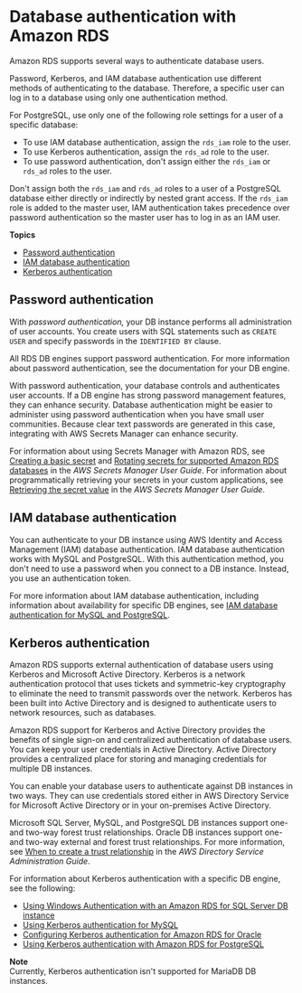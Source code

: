 # Database authentication with Amazon RDS<a name="database-authentication"></a>

Amazon RDS supports several ways to authenticate database users\.

Password, Kerberos, and IAM database authentication use different methods of authenticating to the database\. Therefore, a specific user can log in to a database using only one authentication method\. 

For PostgreSQL, use only one of the following role settings for a user of a specific database: 
+ To use IAM database authentication, assign the `rds_iam` role to the user\.
+ To use Kerberos authentication, assign the `rds_ad` role to the user\. 
+ To use password authentication, don't assign either the `rds_iam` or `rds_ad` roles to the user\. 

Don't assign both the `rds_iam` and `rds_ad` roles to a user of a PostgreSQL database either directly or indirectly by nested grant access\. If the `rds_iam` role is added to the master user, IAM authentication takes precedence over password authentication so the master user has to log in as an IAM user\.

**Topics**
+ [Password authentication](#password-authentication)
+ [IAM database authentication](#iam-database-authentication)
+ [Kerberos authentication](#kerberos-authentication)

## Password authentication<a name="password-authentication"></a>

With *password authentication,* your DB instance performs all administration of user accounts\. You create users with SQL statements such as `CREATE USER` and specify passwords in the `IDENTIFIED BY` clause\.

All RDS DB engines support password authentication\. For more information about password authentication, see the documentation for your DB engine\.

With password authentication, your database controls and authenticates user accounts\. If a DB engine has strong password management features, they can enhance security\. Database authentication might be easier to administer using password authentication when you have small user communities\. Because clear text passwords are generated in this case, integrating with AWS Secrets Manager can enhance security\.

For information about using Secrets Manager with Amazon RDS, see [Creating a basic secret](https://docs.aws.amazon.com/secretsmanager/latest/userguide/manage_create-basic-secret.html) and [Rotating secrets for supported Amazon RDS databases](https://docs.aws.amazon.com/secretsmanager/latest/userguide/rotating-secrets-rds.html) in the *AWS Secrets Manager User Guide*\. For information about programmatically retrieving your secrets in your custom applications, see [Retrieving the secret value](https://docs.aws.amazon.com/secretsmanager/latest/userguide/manage_retrieve-secret.html) in the *AWS Secrets Manager User Guide*\.

## IAM database authentication<a name="iam-database-authentication"></a>

You can authenticate to your DB instance using AWS Identity and Access Management \(IAM\) database authentication\. IAM database authentication works with MySQL and PostgreSQL\. With this authentication method, you don't need to use a password when you connect to a DB instance\. Instead, you use an authentication token\.

For more information about IAM database authentication, including information about availability for specific DB engines, see [IAM database authentication for MySQL and PostgreSQL](UsingWithRDS.IAMDBAuth.md)\.

## Kerberos authentication<a name="kerberos-authentication"></a>

Amazon RDS supports external authentication of database users using Kerberos and Microsoft Active Directory\. Kerberos is a network authentication protocol that uses tickets and symmetric\-key cryptography to eliminate the need to transmit passwords over the network\. Kerberos has been built into Active Directory and is designed to authenticate users to network resources, such as databases\.

Amazon RDS support for Kerberos and Active Directory provides the benefits of single sign\-on and centralized authentication of database users\. You can keep your user credentials in Active Directory\. Active Directory provides a centralized place for storing and managing credentials for multiple DB instances\.

You can enable your database users to authenticate against DB instances in two ways\. They can use credentials stored either in AWS Directory Service for Microsoft Active Directory or in your on\-premises Active Directory\.

Microsoft SQL Server, MySQL, and PostgreSQL DB instances support one\- and two\-way forest trust relationships\. Oracle DB instances support one\- and two\-way external and forest trust relationships\. For more information, see [When to create a trust relationship](https://docs.aws.amazon.com/directoryservice/latest/admin-guide/setup_trust.html) in the *AWS Directory Service Administration Guide*\.

For information about Kerberos authentication with a specific DB engine, see the following:
+ [Using Windows Authentication with an Amazon RDS for SQL Server DB instance](USER_SQLServerWinAuth.md)
+ [Using Kerberos authentication for MySQL](mysql-kerberos.md)
+ [Configuring Kerberos authentication for Amazon RDS for Oracle](Oracle.Concepts.RestrictedDBAPrivileges.md#oracle-kerberos)
+ [Using Kerberos authentication with Amazon RDS for PostgreSQL](postgresql-kerberos.md)

**Note**  
Currently, Kerberos authentication isn't supported for MariaDB DB instances\.